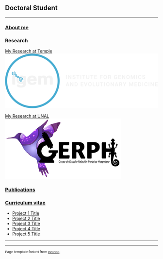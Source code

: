 ## Doctoral Student

---

### [About me](/aboutme)




### Research

[My Research at Temple](/research)
<img src="images/igem_logo.png?raw=true"/>


[My Research at UNAL](/research)
<img src="images/gerph.png?raw=true"/>


### [Publications](/research)



### [Curriculum vitae](/research)

- [Project 1 Title](http://example.com/)
- [Project 2 Title](http://example.com/)
- [Project 3 Title](http://example.com/)
- [Project 4 Title](http://example.com/)
- [Project 5 Title](http://example.com/)

---




---
<p style="font-size:11px">Page template forked from <a href="https://github.com/evanca/quick-portfolio">evanca</a></p>
<!-- Remove above link if you don't want to attibute -->
